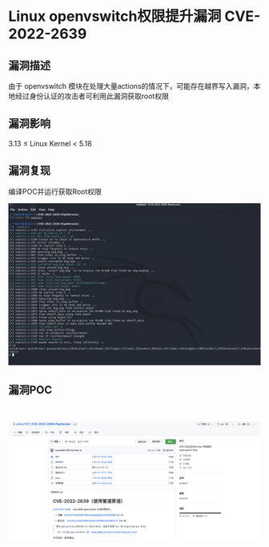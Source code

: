 # Linux openvswitch权限提升漏洞 CVE-2022-2639

## 漏洞描述

由于 openvswitch 模块在处理大量actions的情况下，可能存在越界写入漏洞，本地经过身份认证的攻击者可利用此漏洞获取root权限

## 漏洞影响

<a-checkbox checked>3.13 ≤ Linux Kernel < 5.18</a-checkbox></br>

## 漏洞复现

编译POC并运行获取Root权限

![img](../../../.vuepress/public/img/1662988352457-04a0b848-d505-44d1-9e25-44854a3c8027.png)

## 漏洞POC

<a-alert type="success" message="https://github.com/avboy1337/CVE-2022-2639-PipeVersion" description="" showIcon>
</a-alert>

</br>

![img](../../../.vuepress/public/img/1662988494124-05b56abc-8cf4-496b-a1f8-322257f3d08b.png)